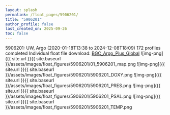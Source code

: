 ```yaml
---
layout: splash
permalink: /float_pages/5906201/
title: "5906201"
author_profile: false
last_created_on: 2025-09-26
toc: false
---
```

 
5906201: UW, Argo (2020-01-18T13:38 to 2024-12-08T18:09)
172 profiles completed
Individual float file download: [BGC_Argo_Plus_Global](https://ftp.soest.hawaii.edu/bgc_argo_plus/Individual_Floats/outliers_removed/5906201_Sprof_processed.nc)
![img-png]({{ site.url }}{{ site.baseurl }}/assets/images/float_figures/5906201/01_5906201_map.png
![img-png]({{ site.url }}{{ site.baseurl }}/assets/images/float_figures/5906201/5906201_DOXY.png
![img-png]({{ site.url }}{{ site.baseurl }}/assets/images/float_figures/5906201/5906201_PRES.png
![img-png]({{ site.url }}{{ site.baseurl }}/assets/images/float_figures/5906201/5906201_PSAL.png
![img-png]({{ site.url }}{{ site.baseurl }}/assets/images/float_figures/5906201/5906201_TEMP.png
